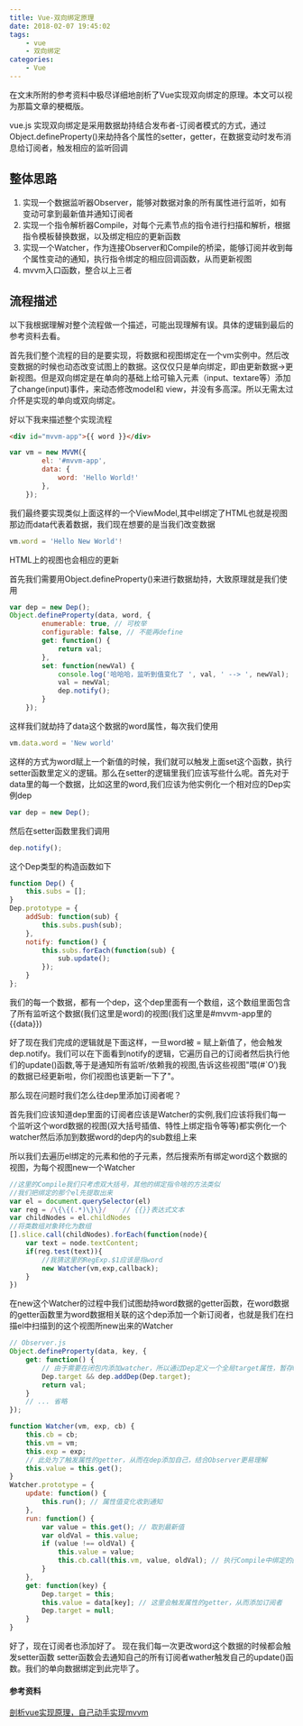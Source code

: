 ```yaml
---
title: Vue-双向绑定原理
date: 2018-02-07 19:45:02
tags:
    - vue
    - 双向绑定
categories:
    - Vue
---
```


在文末所附的参考资料中极尽详细地剖析了Vue实现双向绑定的原理。本文可以视为那篇文章的梗概版。

<!--more-->

vue.js 实现双向绑定是采用数据劫持结合发布者-订阅者模式的方式，通过Object.defineProperty()来劫持各个属性的setter，getter，在数据变动时发布消息给订阅者，触发相应的监听回调

## 整体思路
 1. 实现一个数据监听器Observer，能够对数据对象的所有属性进行监听，如有变动可拿到最新值并通知订阅者 
 2. 实现一个指令解析器Compile，对每个元素节点的指令进行扫描和解析，根据指令模板替换数据，以及绑定相应的更新函数 
 3. 实现一个Watcher，作为连接Observer和Compile的桥梁，能够订阅并收到每个属性变动的通知，执行指令绑定的相应回调函数，从而更新视图 
 4. mvvm入口函数，整合以上三者

## 流程描述

以下我根据理解对整个流程做一个描述，可能出现理解有误。具体的逻辑到最后的参考资料去看。

首先我们整个流程的目的是要实现，将数据和视图绑定在一个vm实例中。然后改变数据的时候也动态改变试图上的数据。这仅仅只是单向绑定，即由更新数据->更新视图。但是双向绑定是在单向的基础上给可输入元素（input、textare等）添加了change(input)事件，来动态修改model和 view，并没有多高深。所以无需太过介怀是实现的单向或双向绑定。

好以下我来描述整个实现流程

```html
<div id="mvvm-app">{{ word }}</div>
```

```js
var vm = new MVVM({
        el: '#mvvm-app',
        data: {
            word: 'Hello World!'
        },
    });
```

我们最终要实现类似上面这样的一个ViewModel,其中el绑定了HTML也就是视图那边而data代表着数据，我们现在想要的是当我们改变数据
```js
vm.word = 'Hello New World'!
```
HTML上的视图也会相应的更新

首先我们需要用Object.defineProperty()来进行数据劫持，大致原理就是我们使用
```js
var dep = new Dep();
Object.defineProperty(data, word, {
        enumerable: true, // 可枚举
        configurable: false, // 不能再define
        get: function() {
            return val;
        },
        set: function(newVal) {
            console.log('哈哈哈，监听到值变化了 ', val, ' --> ', newVal);
            val = newVal;
            dep.notify();
        }
    });
```
这样我们就劫持了data这个数据的word属性，每次我们使用
```js
vm.data.word = 'New world'
```
这样的方式为word赋上一个新值的时候，我们就可以触发上面set这个函数，执行setter函数里定义的逻辑。那么在setter的逻辑里我们应该写些什么呢。首先对于data里的每一个数据，比如这里的word,我们应该为他实例化一个相对应的Dep实例dep
```js
var dep = new Dep();
```
然后在setter函数里我们调用
```js
dep.notify();
```
这个Dep类型的构造函数如下
```js
function Dep() {
    this.subs = [];
}
Dep.prototype = {
    addSub: function(sub) {
        this.subs.push(sub);
    },
    notify: function() {
        this.subs.forEach(function(sub) {
            sub.update();
        });
    }
};
```
我们的每一个数据，都有一个dep，这个dep里面有一个数组，这个数组里面包含了所有监听这个数据(我们这里是word)的视图(我们这里是#mvvm-app里的{{data}})

好了现在我们完成的逻辑就是下面这样，一旦word被 = 赋上新值了，他会触发dep.notify。我们可以在下面看到notify的逻辑，它遍历自己的订阅者然后执行他们的update()函数,等于是通知所有监听/依赖我的视图,告诉这些视图"喂(#`O′)我的数据已经更新啦，你们视图也该更新一下了"。

那么现在问题时我们怎么往dep里添加订阅者呢？

首先我们应该知道dep里面的订阅者应该是Watcher的实例,我们应该将我们每一个监听这个word数据的视图(双大括号插值、特性上绑定指令等等)都实例化一个watcher然后添加到数据word的dep内的sub数组上来

所以我们去遍历el绑定的元素和他的子元素，然后搜索所有绑定word这个数据的视图，为每个视图new一个Watcher
```js
//这里的Compile我们只考虑双大括号，其他的绑定指令啥的方法类似
//我们把绑定的那个el先提取出来
var el = document.querySelector(el)
var reg = /\{\{(.*)\}\}/	// {{}}表达式文本
var childNodes = el.childNodes
//将类数组对象转化为数组
[].slice.call(childNodes).forEach(function(node){
    var text = node.textContent;
    if(reg.test(text)){
        //我猜这里的RegExp.$1应该是指word
        new Watcher(vm,exp,callback);
    }
})
```
在new这个Watcher的过程中我们试图劫持word数据的getter函数，在word数据的getter函数里为word数据相关联的这个dep添加一个新订阅者，也就是我们在扫描el中扫描到的这个视图所new出来的Watcher
```js
// Observer.js
Object.defineProperty(data, key, {
	get: function() {
		// 由于需要在闭包内添加watcher，所以通过Dep定义一个全局target属性，暂存watcher, 添加完移除
		Dep.target && dep.addDep(Dep.target);
		return val;
	}
    // ... 省略
});
```
```js
function Watcher(vm, exp, cb) {
    this.cb = cb;
    this.vm = vm;
    this.exp = exp;
    // 此处为了触发属性的getter，从而在dep添加自己，结合Observer更易理解
    this.value = this.get();
}
Watcher.prototype = {
    update: function() {
        this.run();	// 属性值变化收到通知
    },
    run: function() {
        var value = this.get(); // 取到最新值
        var oldVal = this.value;
        if (value !== oldVal) {
            this.value = value;
            this.cb.call(this.vm, value, oldVal); // 执行Compile中绑定的回调，更新视图
        }
    },
	get: function(key) {
		Dep.target = this;
		this.value = data[key];	// 这里会触发属性的getter，从而添加订阅者
		Dep.target = null;
	}
}
```
好了，现在订阅者也添加好了。
现在我们每一次更改word这个数据的时候都会触发setter函数
setter函数会去通知自己的所有订阅者wather触发自己的update()函数。我们的单向数据绑定到此完毕了。


#### 参考资料
[剖析vue实现原理，自己动手实现mvvm](https://github.com/DMQ/mvvm)